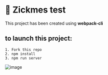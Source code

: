 # 🚀 Zickmes test

This project has been created using **webpack-cli**
## to launch this project:
```
1. Fork this repo
2. npm install
3. npm run server
```
![image](https://user-images.githubusercontent.com/78958096/217053321-bd9773d0-b53e-448d-a57c-67e4ad0978e7.png)

